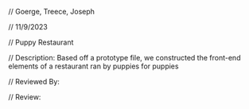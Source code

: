 // Goerge, Treece, Joseph

// 11/9/2023

// Puppy Restaurant

// Description: Based off a prototype file, we constructed the front-end elements of a restaurant ran by puppies for puppies

// Reviewed By: 

// Review: 
